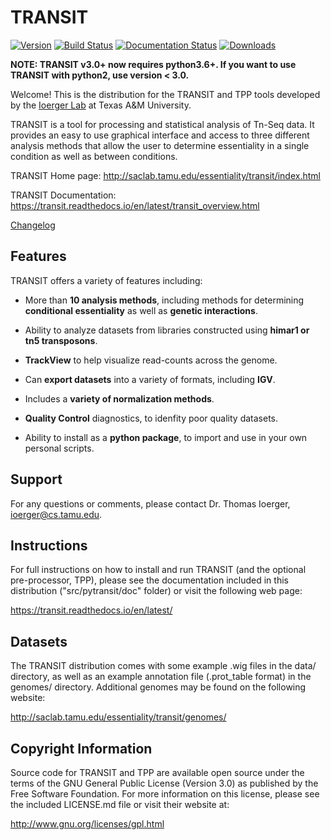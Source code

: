 # TRANSIT

[![Version](https://img.shields.io/github/tag/mad-lab/transit.svg)](https://github.com/mad-lab/transit)   [![Build Status](https://travis-ci.org/mad-lab/transit.svg?branch=master)](https://travis-ci.org/mad-lab/transit)   [![Documentation Status](https://readthedocs.org/projects/transit/badge/?version=latest)](http://transit.readthedocs.io/en/latest/?badge=latest)   [![Downloads](https://pepy.tech/badge/tnseq-transit)](https://pepy.tech/project/tnseq-transit)


**NOTE: TRANSIT v3.0+ now requires python3.6+. If you want to use TRANSIT with python2, use version < 3.0.**

Welcome! This is the distribution for the TRANSIT and TPP tools developed by the [Ioerger Lab](http://orca2.tamu.edu/tom/iLab.html) at Texas A&M University.

TRANSIT is a tool for processing and statistical analysis of Tn-Seq data.
It provides an easy to use graphical interface and access to three different analysis methods that allow the user to determine essentiality in a single condition as well as between conditions.

TRANSIT Home page: http://saclab.tamu.edu/essentiality/transit/index.html

TRANSIT Documentation: https://transit.readthedocs.io/en/latest/transit_overview.html

[Changelog](https://github.com/mad-lab/transit/blob/master/CHANGELOG.md)


## Features
TRANSIT offers a variety of features including:

-   More than **10 analysis methods**, including methods for determining **conditional essentiality** as well as **genetic interactions**.

-   Ability to analyze datasets from libraries constructed using  **himar1 or tn5 transposons**.

-   **TrackView** to help visualize read-counts across the genome.

-   Can **export datasets** into a variety of formats, including **IGV**.

-   Includes a **variety of normalization methods**.

-   **Quality Control** diagnostics, to idenfity poor quality datasets.

-   Ability to install as a **python package**, to import and use in your own personal scripts.



## Support

For any questions or comments, please contact Dr. Thomas Ioerger, ioerger@cs.tamu.edu.




## Instructions

For full instructions on how to install and run TRANSIT (and the optional pre-processor, TPP), please see the documentation included in this distribution ("src/pytransit/doc" folder) or visit the following web page:


https://transit.readthedocs.io/en/latest/


## Datasets

The TRANSIT distribution comes with some example .wig files in the data/ directory, as well as an example annotation file (.prot\_table format) in the genomes/ directory. Additional genomes may be found on the following website:

http://saclab.tamu.edu/essentiality/transit/genomes/


## Copyright Information

Source code for TRANSIT and TPP are available open source under the terms of the GNU General Public License (Version 3.0) as published by the Free Software Foundation. For more information on this license, please see the included LICENSE.md file or visit their website at:

http://www.gnu.org/licenses/gpl.html